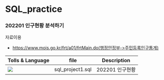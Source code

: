# SQL_practice

### 202201 인구현황 분석하기

자료이용
- https://www.mois.go.kr/frt/a01/frtMain.do(행정안정부->주민등록인구통계)

| Tolls & Language | file | Description |
| ------ | ------ | ------ |
| <img src="https://img.shields.io/badge/Oracle-F80000?style=flat-square&logo=Oracle&logoColor=white"/></a> | sql_project1.sql | 202201 인구현황 |
